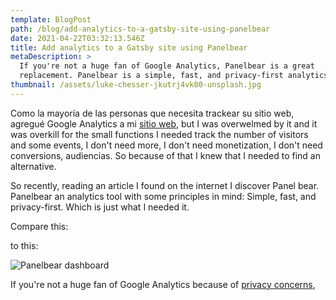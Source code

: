 ```yaml
---
template: BlogPost
path: /blog/add-analytics-to-a-gatsby-site-using-panelbear
date: 2021-04-22T03:32:13.546Z
title: Add analytics to a Gatsby site using Panelbear
metaDescription: >
  If you're not a huge fan of Google Analytics, Panelbear is a great
  replacement. Panelbear is a simple, fast, and privacy-first analytics tool
thumbnail: /assets/luke-chesser-jkutrj4vk00-unsplash.jpg
---
```

Como la mayoría de las personas que necesita trackear su sitio web, agregué Google Analytics a mi [sitio web](https://www.hugolicon.dev/), but I was overwelmed by it and it was overkill for the small functions I needed track the number of visitors and some events, I don't need more, I don't need monetization, I don't need conversions, audiencias. So because of that I knew that I needed to find an alternative.

So recently, reading an article I found on the internet I discover Panel bear. Panelbear an analytics tool with some principles in mind: Simple, fast, and privacy-first. Which is just what I needed it.

Compare this:



to this:

![Panelbear dashboard](/assets/preview-traffic.png "Panelbear dashboard")

If you're not a huge fan of Google Analytics because of [privacy concerns](https://www.cpomagazine.com/data-privacy/the-case-against-google-analytics-for-organizations-collecting-personal-data/),